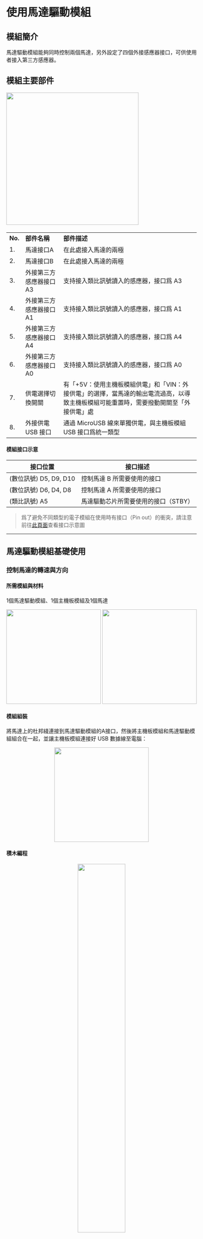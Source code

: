 # 使用馬達驅動模組

## 模組簡介

馬達驅動模組能夠同時控制兩個馬達，另外設定了四個外接感應器接口，可供使用者接入第三方感應器。

## 模組主要部件

<img src="/media/cocomod/modPic_0014_Layer 8 copy.jpg" width="350"/>

<table style="margin-top:20px;">
	<tr>
		<td width="6%" style="font-weight: bold;">No.</td>
		<td width="20%" style="font-weight: bold;">部件名稱</td>
		<td style="font-weight: bold;">部件描述</td>
	</tr>
	<tr>
		<td>1.</td>
		<td>馬達接口A</td>
		<td>在此處接入馬達的兩極</td>
	</tr>
	<tr>
		<td>2.</td>
		<td>馬達接口B</td>
		<td>在此處接入馬達的兩極</td>
	</tr>
	<tr>
		<td>3.</td>
		<td>外接第三方<br>感應器接口 A3</td>
		<td>支持接入類比訊號讀入的感應器，接口爲 A3</td>
	</tr>
	<tr>
		<td>4.</td>
		<td>外接第三方<br>感應器接口 A1</td>
		<td>支持接入類比訊號讀入的感應器，接口爲 A1</td>
	</tr>
	<tr>
		<td>5.</td>
		<td>外接第三方<br>感應器接口 A4</td>
		<td>支持接入類比訊號讀入的感應器，接口爲 A4</td>
	</tr>
	<tr>
		<td>6.</td>
		<td>外接第三方<br>感應器接口 A0</td>
		<td>支持接入類比訊號讀入的感應器，接口爲 A0</td>
	</tr>
	<tr>
		<td>7.</td>
		<td>供電選擇切換開關</td>
		<td>有「+5V：使用主機板模組供電」和「VIN：外接供電」的選擇，當馬達的輸出電流過高，以導致主機板模組可能重置時，需要撥動開關至「外接供電」處</td>
	</tr>
	<tr>
		<td>8.</td>
		<td>外接供電 USB 接口</td>
		<td>通過 MicroUSB 線來單獨供電，與主機板模組 USB 接口爲統一類型</td>
	</tr>
</table>

#### 模組接口示意

| 接口位置 | 接口描述           |
| -------- | ------------------ |
| (數位訊號) D5, D9, D10    | 控制馬達 B 所需要使用的接口 |
| (數位訊號) D6, D4, D8    | 控制馬達 A 所需要使用的接口 |
| (類比訊號) A5    | 馬達驅動芯片所需要使用的接口（STBY） |

> 爲了避免不同類型的電子模組在使用時有接口（Pin out）的衝突，請注意前往[此頁面](/cocomod/pinout-map)查看接口示意圖

---

## 馬達驅動模組基礎使用

### 控制馬達的轉速與方向

#### 所需模組與材料

1個馬達驅動模組、1個主機板模組及1個馬達

<div style="text-align:center;">
<img src="../media/motor__single.jpeg" width="250"/>
<img src="../media/motorDriver__main--split-1.jpeg" width="250"/>
</div>

#### 模組組裝

將馬達上的杜邦綫連接到馬達驅動模組的A接口，然後將主機板模組和馬達驅動模組組合在一起，並讓主機板模組連接好 USB 數據線至電腦：

<div style="text-align:center;">
<img src="../media/motorDriver__mainAndMotor--assemble-1.jpeg" width="250"/>
</div>

#### 積木編程

<div style="text-align:center;">
<img src="../media/motorDriver__main--blockly-1.png" width=50%/>
</div>


#### 最終效果

程式上傳成功後，請確保馬達驅動模組上的撥動開關處於「+5V」 一側的狀態（使用主機板模組供電）

<div style="margin-bottom:20px;border:1px solid rgba(0,0,0,.1);padding: 10px 0 10px 0;text-align: center;"><img src="../media/motor_driver-power_switch.jpg" width="60%" /></div>

<div style="text-align:center;">
<img src="../media/motorDriver__sample-1.gif" width="500"/>
</div>

---

### 控制兩個馬達：實現前後左右行動

#### 所需模組與材料

1個馬達驅動模組、1個主機板模組及2個馬達

<div style="text-align:center;">
<img src="../media/motor__double.jpeg" width="250"/>
<img src="../media/motorDriver__main--split-1.jpeg" width="250"/>
</div>

#### 模組組裝

將兩個馬達上的杜邦綫分別連接到馬達驅動模組的A接口和B接口，然後將主機板模組和馬達驅動模組組合在一起，並讓主機板模組連接好 USB 數據線至電腦：

<div style="text-align:center;">
<img src="../media/motorDriver__mainAndMotor--assemble-2.jpeg" width="250"/>
</div>

#### 積木編程

![env__main--blockly](../media/motorDriver__main--blockly-2.png)

##### 注意事項

正反轉間隔需大於 **400ms**，否則會引起主機板模組重置

#### 最終效果

程式上傳成功後，請確保馬達驅動模組上的撥動開關處於+5V 一側的狀態（使用主機板模組供電）

<div style="margin-bottom:20px;border:1px solid rgba(0,0,0,.1);padding: 10px 0 10px 0;text-align: center;"><img src="../media/motor_driver-power_switch.jpg" width="60%" /></div>

<div style="text-align:center;">
<img src="../media/motorDriver__sample-2.gif" width="500"/>
</div>
---
更新時間：2019年8月
